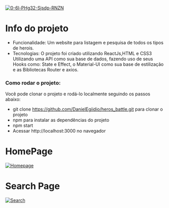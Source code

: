 <a href="https://imgbb.com/"><img src="https://i.ibb.co/SspKSjw/0-6l-PHg32-Sjsdp-RNZN.png" alt="0-6l-PHg32-Sjsdp-RNZN" border="0"></a>

# Info do projeto

- Funcionalidade: Um website para listagem e pesquisa de todos os tipos de herois.
- Tecnologias: O projeto foi criado utilizando ReactJs,HTML e CSS3 Utilizando uma API como sua base de dados, fazendo uso de seus Hooks como: State e Effect, o Material-UI como sua base de estilização e as Bibliotecas Router e axios.


### Como rodar o projeto:

Você pode clonar o projeto e rodá-lo localmente seguindo os passos abaixo:


- git clone https://github.com/DanielEgiidio/heros_battle.git para clonar o projeto
- npm para instalar as dependências do projeto
- npm start
- Acessar http://localhost:3000 no navegador

# HomePage
<a href="https://ibb.co/vHH8Vpv"><img src="https://i.ibb.co/hyyvLb1/Homepage.png" alt="Homepage" border="0"></a>

# Search Page
<a href="https://ibb.co/W67htgs"><img src="https://i.ibb.co/pxN7yJn/Search.png" alt="Search" border="0"></a>
